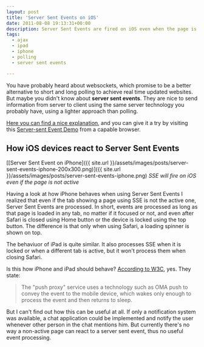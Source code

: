 ```yaml
---
layout: post
title: 'Server Sent Events on iOS'
date: 2011-08-08 19:13:31+00:00
description: Server Sent Events are fired on iOS even when the page is not active. Are there any good applications for this?
tags:
  - ajax
  - ipad
  - iphone
  - polling
  - server sent events

---
```


You have probably heard about websockets, which promise to be a better  alternative to short and long polling to achieve real time updated  websites. But maybe you didn't know about **server sent events**. They are nice to send information from server to client using the same server  technology you probably have, using a lighter approach than polling.

[Here you can find a nice explanation](http://www.html5rocks.com/en/tutorials/eventsource/basics/), and you can give it a try by visiting this [Server-sent Event Demo](http://html5.firejune.com/demo/sse.html) from a capable browser.

## How iOS devices react to Server Sent Events

[[Server Sent Event on iPhone]({{ site.url }}/assets/images/posts/server-sent-events-iphone-200x300.png)]({{ site.url }}/assets/images/posts/server-sent-events-iphone.png)
_SSE will fire on iOS even if the page is not active_

Having a look at how iPhone behaves when using Server Sent Events I  realized that even if the tab showing a page using SSE is not the  active one, Server Sent Events are processed. In short, events are  processed as long as that page is loaded in any tab, no matter if it  focused or not, and even after Safari is closed using Home button or the  device is locked using the top button. The difference is that only when using Safari, a loading spinner is shown on top.

The behaviuor of iPad is quite similar. It also processes SSE when it is locked or when a different tab is active, but it won't process them when closing Safari.

Is this how iPhone and iPad should behave? [According to W3C](http://dev.w3.org/html5/eventsource/), yes. They state:

> The "push proxy" service uses a technology such as OMA push to convey   the event to the mobile device, which wakes only enough to process the   event and then returns to sleep.

But I can't find out how this can be useful at all. If only a notification system was  available, a chat application could be implemented and notify the user  whenever other person in the chat mentions him. But currently there's no way a  non-active page can react to a server sent event, thus no useful event processing.
